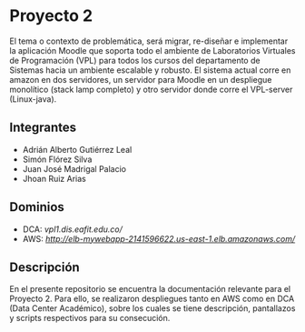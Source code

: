 # Proyecto 2

El tema o contexto de problemática, será migrar, re-diseñar e implementar la aplicación
Moodle que soporta todo el ambiente de Laboratorios Virtuales de Programación (VPL) para
todos los cursos del departamento de Sistemas hacia un ambiente escalable y robusto. El
sistema actual corre en amazon en dos servidores, un servidor para Moodle en un
despliegue monolítico (stack lamp completo) y otro servidor donde corre el VPL-server
(Linux-java).

## Integrantes
- Adrián Alberto Gutiérrez Leal
- Simón Flórez Silva
- Juan José Madrigal Palacio
- Jhoan Ruiz Arias

## Dominios

- DCA: *vpl1.dis.eafit.edu.co/*
- AWS: *http://elb-mywebapp-2141596622.us-east-1.elb.amazonaws.com/*

## Descripción

En el presente repositorio se encuentra la documentación relevante para el Proyecto 2. Para ello, se realizaron despliegues tanto en AWS como en DCA (Data Center Académico), sobre los cuales se tiene descripción, pantallazos y scripts respectivos para su consecución.
